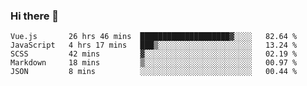 ### Hi there 👋

<!--
**xin-code/Xin-code** is a ✨ _special_ ✨ repository because its `README.md` (this file) appears on your GitHub profile.

Here are some ideas to get you started:
<!--START_SECTION:waka-->
```text
Vue.js       26 hrs 46 mins  ████████████████████▓░░░░   82.64 % 
JavaScript   4 hrs 17 mins   ███▒░░░░░░░░░░░░░░░░░░░░░   13.24 % 
SCSS         42 mins         ▓░░░░░░░░░░░░░░░░░░░░░░░░   02.19 % 
Markdown     18 mins         ▒░░░░░░░░░░░░░░░░░░░░░░░░   00.97 % 
JSON         8 mins          ░░░░░░░░░░░░░░░░░░░░░░░░░   00.44 % 
```
<!--END_SECTION:waka-->
